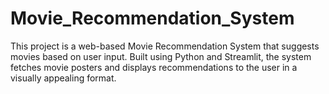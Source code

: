 # Movie_Recommendation_System
This project is a web-based Movie Recommendation System that suggests movies based on user input. Built using Python and Streamlit, the system fetches movie posters and displays recommendations to the user in a visually appealing format.

